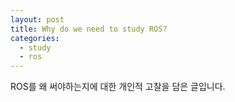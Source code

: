 ```yaml
---
layout: post
title: Why do we need to study ROS?
categories:
  - study
  - ros
---
```


ROS를 왜 써야하는지에 대한 개인적 고찰을 담은 글입니다.